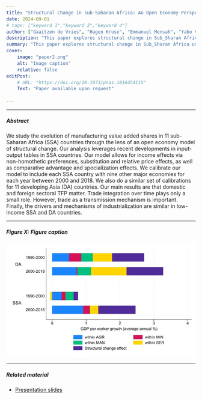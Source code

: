 ```yaml
---
title: "Structural Change in sub-Saharan Africa: An Open Economy Perspective" 
date: 2024-09-01
# tags: ["keyword 1","keyword 2","keyword 4"]
author: ["Gaaitzen de Vries", "Hagen Kruse", "Emmanuel Mensah", "Yabo Vidogbena", "Kei-Mu Yi"]
description: "This paper explores structural change in Sub_Sharan Africa using an open economy model of trade." 
summary: "This paper explores structural change in Sub_Sharan Africa using an open economy model of trade using a novel input-output dataset." 
cover:
    image: "paper2.png"
    alt: "Image caption"
    relative: false
editPost:
    # URL: "https://doi.org/10.1073/pnas.1816454115"
    Text: "Paper available upon request"

---
```


<!-- --- -->

<!-- ##### Download -->
<!-- + [Paper](Available upon request) -->
<!-- + [Online appendix](appendix2.pdf)
+ [Code and data](https://github.com/pmichaillat/unemployment-gap) -->

---

##### Abstract

We study the evolution of manufacturing value added shares in 11 sub-Saharan Africa (SSA) countries through the lens of an open economy model of structural change. Our analysis leverages recent developments in input-output tables in SSA countries. Our model allows for income effects via non-homothetic preferences, substitution and relative price effects, as well as comparative advantage and specialization effects. We calibrate our model to include each SSA country with nine other major economies for each year between 2000 and 2018. We also do a similar set of calibrations for 11 developing Asia (DA) countries. Our main results are that domestic and foreign sectoral TFP matter. Trade integration over time plays only a small role. However, trade as a transmission mechanism is important. Finally, the drivers and mechanisms of industrialization are similar in low-income SSA and DA countries.

---

##### Figure X: Figure caption

![](paper2.png)

<!-- --- -->

<!-- ##### Citation -->

<!-- Author 1 and Author 2. Year. "Title." *Journal* Volume (Issue): First page–Last page. https://doi.org/paper_doi. -->

<!-- ```BibTeX
@article{AAYY,
author = {Author 1 and Author 2},
doi = {paper_doi},
journal = {Journal},
number = {Issue},
pages = {XXX--YYY},
title ={Title},
volume = {Volume},
year = {Year}}
``` -->

---

##### Related material

+ [Presentation slides](presentation2.pdf)


